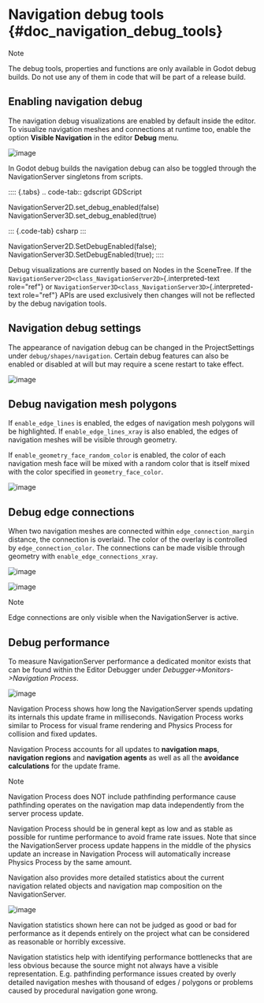 # Navigation debug tools {#doc_navigation_debug_tools}

> [!NOTE]
> The debug tools, properties and functions are only available in Godot
> debug builds. Do not use any of them in code that will be part of a
> release build.

## Enabling navigation debug

The navigation debug visualizations are enabled by default inside the
editor. To visualize navigation meshes and connections at runtime too,
enable the option **Visible Navigation** in the editor **Debug** menu.

![image](img/navigation_debug_toggle.png)

In Godot debug builds the navigation debug can also be toggled through
the NavigationServer singletons from scripts.

:::: {.tabs}
.. code-tab:: gdscript GDScript

NavigationServer2D.set_debug_enabled(false)
NavigationServer3D.set_debug_enabled(true)

::: {.code-tab}
csharp
:::

NavigationServer2D.SetDebugEnabled(false);
NavigationServer3D.SetDebugEnabled(true);
::::

Debug visualizations are currently based on Nodes in the SceneTree. If
the `NavigationServer2D<class_NavigationServer2D>`{.interpreted-text
role="ref"} or
`NavigationServer3D<class_NavigationServer3D>`{.interpreted-text
role="ref"} APIs are used exclusively then changes will not be reflected
by the debug navigation tools.

## Navigation debug settings

The appearance of navigation debug can be changed in the ProjectSettings
under `debug/shapes/navigation`. Certain debug features can also be
enabled or disabled at will but may require a scene restart to take
effect.

![image](img/nav_debug_settings.png)

## Debug navigation mesh polygons

If `enable_edge_lines` is enabled, the edges of navigation mesh polygons
will be highlighted. If `enable_edge_lines_xray` is also enabled, the
edges of navigation meshes will be visible through geometry.

If `enable_geometry_face_random_color` is enabled, the color of each
navigation mesh face will be mixed with a random color that is itself
mixed with the color specified in `geometry_face_color`.

![image](img/nav_debug_xray_edge_lines.png)

## Debug edge connections

When two navigation meshes are connected within `edge_connection_margin`
distance, the connection is overlaid. The color of the overlay is
controlled by `edge_connection_color`. The connections can be made
visible through geometry with `enable_edge_connections_xray`.

![image](img/nav_edge_connection2d.gif)

![image](img/nav_edge_connection3d.gif)

> [!NOTE]
> Edge connections are only visible when the NavigationServer is active.

## Debug performance

To measure NavigationServer performance a dedicated monitor exists that
can be found within the Editor Debugger under
*Debugger-\>Monitors-\>Navigation Process*.

![image](img/navigation_debug_performance1.webp)

Navigation Process shows how long the NavigationServer spends updating
its internals this update frame in milliseconds. Navigation Process
works similar to Process for visual frame rendering and Physics Process
for collision and fixed updates.

Navigation Process accounts for all updates to **navigation maps**,
**navigation regions** and **navigation agents** as well as all the
**avoidance calculations** for the update frame.

> [!NOTE]
> Navigation Process does NOT include pathfinding performance cause
> pathfinding operates on the navigation map data independently from the
> server process update.

Navigation Process should be in general kept as low and as stable as
possible for runtime performance to avoid frame rate issues. Note that
since the NavigationServer process update happens in the middle of the
physics update an increase in Navigation Process will automatically
increase Physics Process by the same amount.

Navigation also provides more detailed statistics about the current
navigation related objects and navigation map composition on the
NavigationServer.

![image](img/navigation_debug_performance2.webp)

Navigation statistics shown here can not be judged as good or bad for
performance as it depends entirely on the project what can be considered
as reasonable or horribly excessive.

Navigation statistics help with identifying performance bottlenecks that
are less obvious because the source might not always have a visible
representation. E.g. pathfinding performance issues created by overly
detailed navigation meshes with thousand of edges / polygons or problems
caused by procedural navigation gone wrong.
